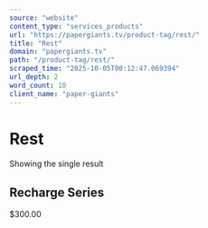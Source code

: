 ```yaml
---
source: "website"
content_type: "services_products"
url: "https://papergiants.tv/product-tag/rest/"
title: "Rest"
domain: "papergiants.tv"
path: "/product-tag/rest/"
scraped_time: "2025-10-05T00:12:47.069394"
url_depth: 2
word_count: 10
client_name: "paper-giants"
---
```


# Rest

Showing the single result

## Recharge Series

$300.00